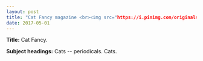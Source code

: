 ```yaml
---
layout: post
title: "Cat Fancy magazine <br><img src="https://i.pinimg.com/originals/16/b6/46/16b646e3f1581032dd357569363571d4.jpg" height='375' width='225'>"</p>
date: 2017-05-01
---
```


**Title:** Cat Fancy.

**Subject headings:**
Cats -- periodicals.
Cats.

